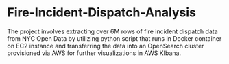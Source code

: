 # Fire-Incident-Dispatch-Analysis
The project involves extracting over 6M rows of fire incident dispatch data from NYC Open Data by utilizing python script that runs in Docker container on EC2 instance and transferring the data into an OpenSearch cluster provisioned via AWS for further visualizations in AWS KIbana.
